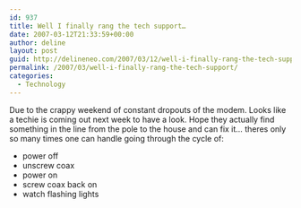 ```yaml
---
id: 937
title: Well I finally rang the tech support…
date: 2007-03-12T21:33:59+00:00
author: deline
layout: post
guid: http://delineneo.com/2007/03/12/well-i-finally-rang-the-tech-support/
permalink: /2007/03/well-i-finally-rang-the-tech-support/
categories:
  - Technology
---
```

Due to the crappy weekend of constant dropouts of the modem. Looks like a techie is coming out next week to have a look. Hope they actually find something in the line from the pole to the house and can fix it&#8230; theres only so many times one can handle going through the cycle of:

  * power off
  * unscrew coax
  * power on
  * screw coax back on
  * watch flashing lights
